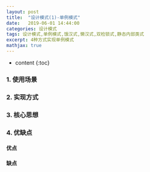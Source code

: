 ```yaml
---
layout: post
title:  "设计模式(1)-单例模式"
date:   2019-06-01 14:44:00
categories: 设计模式
tags: 设计模式,单例模式,饿汉式,懒汉式,双检锁式,静态内部类式
excerpt: 4种方式实现单例模式
mathjax: true
---
```


* content
{:toc}

### 1. 使用场景


### 2. 实现方式

### 3. 核心思想

### 4. 优缺点

#### 优点

#### 缺点